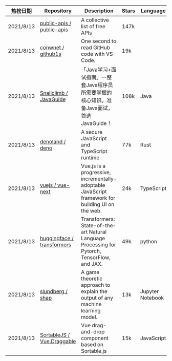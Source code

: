 | 热榜日期  | Repository                                                   | Description                                                  | Stars | Language         |
| --------- | ------------------------------------------------------------ | ------------------------------------------------------------ | ----- | ---------------- |
| 2021/8/13 | [public-apis / public-apis](https://github.com/public-apis/public-apis) | A collective list of free APIs                               | 147k  |                  |
| 2021/8/13 | [conwnet / github1s](https://github.com/conwnet/github1s)    | One second to read GitHub code with VS Code.                 | 19k   |                  |
| 2021/8/13 | [Snailclimb / JavaGuide](https://github.com/Snailclimb/JavaGuide) | 「Java学习+面试指南」一整套Java程序员所需要掌握的核心知识。准备Java面试，首选JavaGuide！ | 108k  | Java             |
| 2021/8/13 | [denoland / deno](https://github.com/denoland/deno)          | A secure JavaScript and TypeScript runtime                   | 77k   | Rust             |
| 2021/8/13 | [vuejs / vue-next](https://github.com/vuejs/vue-next)        | Vue.js is a progressive, incrementally-adoptable JavaScript framework for building UI on the web. | 24k   | TypeScript       |
| 2021/8/13 | [huggingface / transformers](https://github.com/huggingface/transformers) | Transformers: State-of-the-art Natural Language Processing for Pytorch, TensorFlow, and JAX. | 49k   | python           |
| 2021/8/13 | [slundberg / shap](https://github.com/slundberg/shap)        | A game theoretic approach to explain the output of any machine learning model. | 13k   | Jupyter Notebook |
| 2021/8/13 | [SortableJS / Vue.Draggable](https://github.com/SortableJS/Vue.Draggable) | Vue drag-and-drop component based on Sortable.js             | 15k   | JavaScript       |

